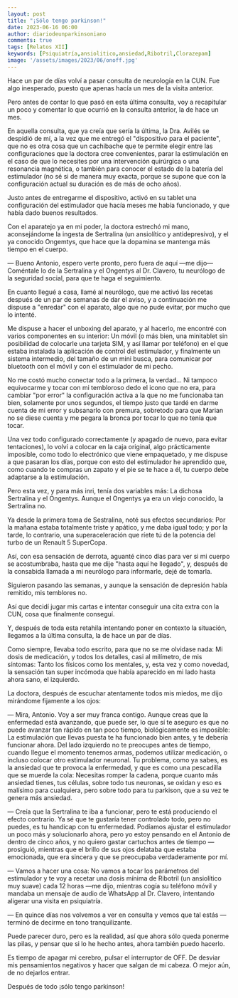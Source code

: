 ```yaml
---
layout: post
title: "¡Sólo tengo parkinson!"
date: 2023-06-16 06:00
author: diariodeunparkinsoniano
comments: true
tags: [Relatos XII] 
keywords: [Psiquiatría,ansiolitico,ansiedad,Ribotril,Clorazepam]
image: '/assets/images/2023/06/onoff.jpg'
---
```

Hace un par de días volví a pasar consulta de neurología en la CUN.
Fue algo inesperado, puesto que apenas hacía un mes de la visita anterior.

Pero antes de contar lo que pasó en esta última consulta, voy a recapitular un poco y comentar lo que ocurrió en la consulta anterior, la de hace un mes.

En aquella consulta, que ya creía que sería la última, la Dra. Avilés se despidió de mí, a la vez que me entregó el "dispositivo para el paciente", que no es otra cosa que un cachibache que te permite elegir entre las configuraciones que la doctora cree convenientes, parar la estimulación en el caso de que lo necesites por una intervención quirúrgica o una resonancia magnética, o también para conocer el estado de la batería del estimulador (no sé si de manera muy exacta, porque se supone que con la configuración actual su duración es de más de ocho años).

Justo antes de entregarme el dispositivo, activó en su tablet una configuración del estimulador que hacía meses me había funcionado, y que había dado buenos resultados.

Con el aparatejo ya en mi poder, la doctora estrechó mi mano, aconsejándome la ingesta de Sertralina (un ansiolítico y antidepresivo), y el ya conocido Ongemtys, que hace que la dopamina se mantenga más tiempo en el cuerpo.

— Bueno Antonio, espero verte pronto, pero fuera de aquí —me dijo— Coméntale lo de la Sertralina y el Ongentys al Dr. Clavero, tu neurólogo de la seguridad social, para que te haga el seguimiento.


En cuanto llegué a casa, llamé al neurólogo, que me activó las recetas después de un par de semanas de dar el aviso, y a continuación me dispuse a "enredar" con el aparato, algo que no pude evitar, por mucho que lo intenté.

Me dispuse a hacer el unboxing del aparato, y al hacerlo, me encontré con varios componentes en su interior: Un móvil (o más bien, una minitablet sin posibilidad de colocarle una tarjeta SIM, y así llamar por teléfono) en el que estaba instalada la aplicación de control del estimulador, y finalmente un sistema intermedio, del tamaño de un mini busca, para comunicar por bluetooth con el móvil y con el estimulador de mi pecho.

No me costó mucho conectar todo a la primera, la verdad... Ni tampoco equivocarme y tocar con mi tembloroso dedo el icono que no era, para cambiar "por error" la configuración activa a la que no me funcionaba tan bien, solamente por unos segundos, el tiempo justo que tardé en darme cuenta de mi error y subsanarlo con premura, sobretodo para que Marian no se diese cuenta y me pegara la bronca por tocar lo que no tenía que tocar.

Una vez todo configurado correctamente (y apagado de nuevo, para evitar tentaciones), lo volví a colocar en la caja original, algo prácticamente imposible, como todo lo electrónico que viene empaquetado, y me dispuse a que pasaran los días, porque con esto del estimulador he aprendido que, como cuando te compras un zapato y el pie se te hace a él, tu cuerpo debe adaptarse a la estimulación.

Pero esta vez, y para más inri, tenía dos variables más: La dichosa Sertralina y el Ongentys.
Aunque el Ongentys ya era un viejo conocido, la Sertralina no.

Ya desde la primera toma de Sestralina, noté sus efectos secundarios: Por la mañana estaba totalmente triste y apático, y me daba igual todo; y por la tarde, lo contrario, una superaceleración que ríete tú de la potencia del turbo de un Renault 5 SuperCopa.

Así, con esa sensación de derrota, aguanté cinco días para ver si mi cuerpo se acostumbraba, hasta que me dije "hasta aquí he llegado", y, después de la consabida llamada a mi neurólogo para informarle, dejé de tomarla.

Siguieron pasando las semanas, y aunque la sensación de depresión había remitido, mis temblores no.

Así que decidí jugar mis cartas e intentar conseguir una cita extra con la CUN, cosa que finalmente conseguí.

Y, después de toda esta retahila intentando poner en contexto la situación, llegamos a la última consulta, la de hace un par de días.

Como siempre, llevaba todo escrito, para que no se me olvidase nada: Mi dosis de medicación, y todos los detalles, casi al milímetro, de mis síntomas: Tanto los físicos como los mentales, y, esta vez y como novedad, la sensación tan super incómoda que había aparecido en mi lado hasta ahora sano, el izquierdo.


La doctora, después de escuchar atentamente todos mis miedos, me dijo mirándome fijamente a los ojos:

— Mira, Antonio. Voy a ser muy franca contigo. Aunque creas que la enfermedad está avanzando, que puede ser, lo que sí te aseguro es que no puede avanzar tan rápido en tan poco tiempo, biológicamente es imposible: La estimulación que llevas puesta te ha funcionado bien antes, y te debería funcionar ahora. Del lado izquierdo no te preocupes antes de tiempo, cuando llegue el momento tenemos armas, podemos utilizar medicación, o incluso colocar otro estimulador neuronal. Tu problema, como ya sabes, es la ansiedad que te provoca la enfermedad, y que es como una pescadilla que se muerde la cola: Necesitas romper la cadena, porque cuanto más ansiedad tienes, tus células, sobre todo tus neuronas, se oxidan y eso es malísimo para cualquiera, pero sobre todo para tu parkison, que a su vez te genera más ansiedad.

— Creía que la Sertralina te iba a funcionar, pero te está produciendo el efecto contrario. Ya sé que te gustaría tener controlado todo, pero no puedes, es tu handicap con tu enfermedad. Podíamos ajustar el estimulador un poco más y solucionarlo ahora, pero yo estoy pensando en el Antonio de dentro de cinco años, y no quiero gastar cartuchos antes de tiempo —prosiguió, mientras que el brillo de sus ojos delataba que estaba emocionada, que era sincera y que se preocupaba verdaderamente por mí.

— Vamos a hacer una cosa: No vamos a tocar los parámetros del estimulador y te voy a recetar una dosis mínima de Ribotril (un ansiolítico muy suave) cada 12 horas —me dijo, mientras cogía su teléfono móvil y mandaba un mensaje de audio de WhatsApp al Dr. Clavero, intentando aligerar una visita en psiquiatría.

— En quince días nos volvemos a ver en consulta y vemos que tal estás —terminó de decirme en tono tranquilizante.

Puede parecer duro, pero es la realidad, así que ahora sólo queda ponerme las pilas, y pensar que si lo he hecho antes, ahora también puedo hacerlo.

Es tiempo de apagar mi cerebro, pulsar el interruptor de OFF. De desviar mis pensamientos negativos y hacer que salgan de mi cabeza. O mejor aún, de no dejarlos entrar.

Después de todo ¡sólo tengo parkinson!
